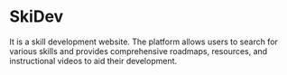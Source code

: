 # SkiDev
It is a skill development website. The platform allows users to search for various skills and provides comprehensive roadmaps, resources, and instructional videos to aid their development.
